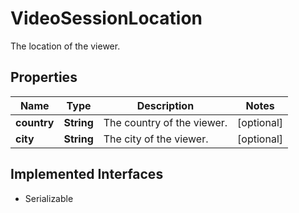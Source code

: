 

# VideoSessionLocation

The location of the viewer.
## Properties

Name | Type | Description | Notes
------------ | ------------- | ------------- | -------------
**country** | **String** | The country of the viewer. |  [optional]
**city** | **String** | The city of the viewer. |  [optional]


## Implemented Interfaces

* Serializable


